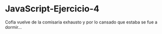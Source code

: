 # JavaScript-Ejercicio-4
Cofla vuelve de la comisaria exhausto y por lo cansado que estaba se fue a dormir...
